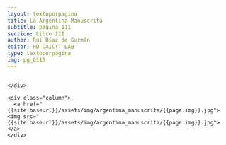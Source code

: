 ```yaml
---
layout: textoporpagina
title: La Argentina Manuscrita
subtitle: página 111
section: Libro III
author: Rui Díaz de Guzmán
editor: HD CAICYT LAB
type: textoporpagina
img: pg_0115
---
```


<div class="row">
    <div class="column">


    </div>

    <div class="column">
      <a href="{{site.baseurl}}/assets/img/argentina_manuscrita/{{page.img}}.jpg"><img src="{{site.baseurl}}/assets/img/argentina_manuscrita/{{page.img}}.jpg"></a>
    </div>
</div>
